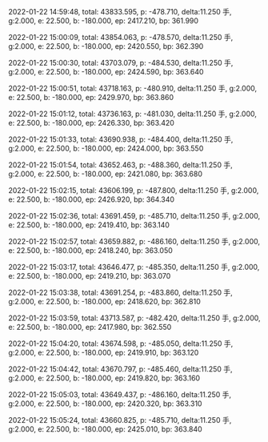 2022-01-22 14:59:48, total: 43833.595, p: -478.710, delta:11.250 手, g:2.000, e: 22.500, b: -180.000, ep: 2417.210, bp: 361.990

2022-01-22 15:00:09, total: 43854.063, p: -478.570, delta:11.250 手, g:2.000, e: 22.500, b: -180.000, ep: 2420.550, bp: 362.390

2022-01-22 15:00:30, total: 43703.079, p: -484.530, delta:11.250 手, g:2.000, e: 22.500, b: -180.000, ep: 2424.590, bp: 363.640

2022-01-22 15:00:51, total: 43718.163, p: -480.910, delta:11.250 手, g:2.000, e: 22.500, b: -180.000, ep: 2429.970, bp: 363.860

2022-01-22 15:01:12, total: 43736.163, p: -481.030, delta:11.250 手, g:2.000, e: 22.500, b: -180.000, ep: 2426.330, bp: 363.420

2022-01-22 15:01:33, total: 43690.938, p: -484.400, delta:11.250 手, g:2.000, e: 22.500, b: -180.000, ep: 2424.000, bp: 363.550

2022-01-22 15:01:54, total: 43652.463, p: -488.360, delta:11.250 手, g:2.000, e: 22.500, b: -180.000, ep: 2421.080, bp: 363.680

2022-01-22 15:02:15, total: 43606.199, p: -487.800, delta:11.250 手, g:2.000, e: 22.500, b: -180.000, ep: 2426.920, bp: 364.340

2022-01-22 15:02:36, total: 43691.459, p: -485.710, delta:11.250 手, g:2.000, e: 22.500, b: -180.000, ep: 2419.410, bp: 363.140

2022-01-22 15:02:57, total: 43659.882, p: -486.160, delta:11.250 手, g:2.000, e: 22.500, b: -180.000, ep: 2418.240, bp: 363.050

2022-01-22 15:03:17, total: 43646.477, p: -485.350, delta:11.250 手, g:2.000, e: 22.500, b: -180.000, ep: 2419.210, bp: 363.070

2022-01-22 15:03:38, total: 43691.254, p: -483.860, delta:11.250 手, g:2.000, e: 22.500, b: -180.000, ep: 2418.620, bp: 362.810

2022-01-22 15:03:59, total: 43713.587, p: -482.420, delta:11.250 手, g:2.000, e: 22.500, b: -180.000, ep: 2417.980, bp: 362.550

2022-01-22 15:04:20, total: 43674.598, p: -485.050, delta:11.250 手, g:2.000, e: 22.500, b: -180.000, ep: 2419.910, bp: 363.120

2022-01-22 15:04:42, total: 43670.797, p: -485.460, delta:11.250 手, g:2.000, e: 22.500, b: -180.000, ep: 2419.820, bp: 363.160

2022-01-22 15:05:03, total: 43649.437, p: -486.160, delta:11.250 手, g:2.000, e: 22.500, b: -180.000, ep: 2420.320, bp: 363.310

2022-01-22 15:05:24, total: 43660.825, p: -485.710, delta:11.250 手, g:2.000, e: 22.500, b: -180.000, ep: 2425.010, bp: 363.840